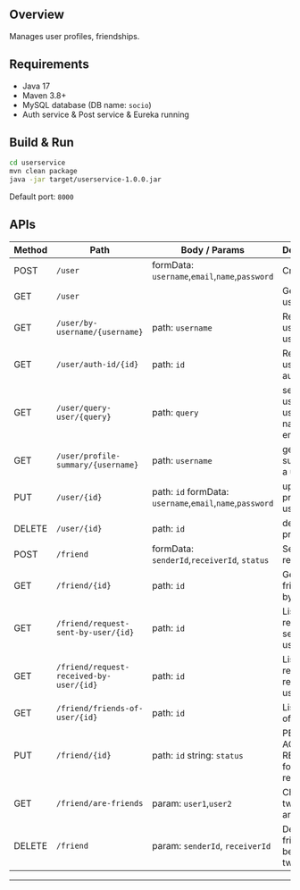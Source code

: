 
## Overview

Manages user profiles, friendships.

## Requirements

* Java 17
* Maven 3.8+
* MySQL database (DB name: `socio`)
* Auth service & Post service & Eureka running

## Build & Run

```bash
cd userservice
mvn clean package
java -jar target/userservice-1.0.0.jar
```

Default port: `8000`

## APIs

| Method | Path                                       | Body / Params                                              | Description                                      |
| ------ | ------------------------------------------ | ---------------------------------------------------------- | ------------------------------------------------ |
| POST   | `/user`                                    | formData: `username`,`email`,`name`,`password`             | Create user                                      |
| GET    | `/user`                                    |                                                            | Get all users                                    |
| GET    | `/user/by-username/{username}`             | path: `username`                                           | Retrieve user by username                        |
| GET    | `/user/auth-id/{id}`                       | path: `id`                                                 | Retrieve user by authId                          |
| GET    | `/user/query-user/{query}`                 | path: `query`                                              | search users by username, name and email         |
| GET    | `/user/profile-summary/{username}`         | path: `username`                                           | get profile summary of a user                    |
| PUT    | `/user/{id}`                               | path: `id` formData: `username`,`email`,`name`,`password`  | update profile of a user                         |
| DELETE | `/user/{id}`                               | path: `id`                                                 | delete user profile                              |
| POST   | `/friend`                                  | formData: `senderId`,`receiverId`, `status`                | Send friend request                              |
| GET    | `/friend/{id}`                             | path: `id`                                                 | Get friendship by id                             |
| GET    | `/friend/request-sent-by-user/{id}`        | path: `id`                                                 | List friend request sent by user                 |
| GET    | `/friend/request-received-by-user/{id}`    | path: `id`                                                 | List friend request received by user             |
| GET    | `/friend/friends-of-user/{id}`             | path: `id`                                                 | List friends of user                             |
| PUT    | `/friend/{id}`                             | path: `id` string: `status`                                | PENDING, ACCEPTED, REJECTED for a friend request |
| GET    | `/friend/are-friends`                      | param: `user1`,`user2`                                     | Check if two users are friends                   |
| DELETE | `/friend`                                  | param: `senderId`, `receiverId`                            | Delete friendship between two users              |

---